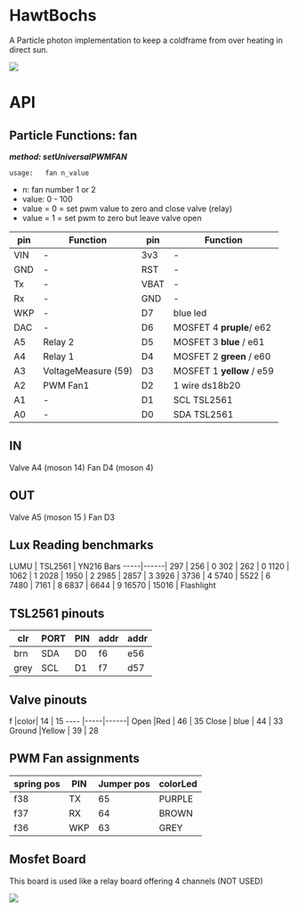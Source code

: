 
# HawtBochs
A Particle photon implementation to keep a coldframe from over heating in direct sun.

[![](http://res.cloudinary.com/bowerman/image/upload/c_scale,w_750/v1519847342/DSC_0078.png)](http://res.cloudinary.com/bowerman/image/upload/v1519847342/DSC_0078.png)


# API

## Particle Functions: fan
***method: setUniversalPWMFAN***

```    
usage:   fan n_value
```

* n:  fan number 1 or 2
* value: 0 - 100
*  value = 0 = set pwm value to zero and close valve (relay)
*  value = 1 = set pwm to zero but leave valve open




pin | Function | pin | Function
----| ------- | ----| -------
VIN| - | 3v3 | -
GND| - | RST | -
Tx| - | VBAT | -
Rx| - | GND | -
WKP| - | D7 | blue led
DAC| - | D6 | MOSFET 4 __pruple__/  e62
A5| Relay 2  | D5 | MOSFET 3 __blue__ / e61
A4| Relay 1  | D4 | MOSFET 2 __green__ / e60
A3| VoltageMeasure (59)  | D3 | MOSFET 1 __yellow__ / e59
A2| PWM Fan1  | D2 | 1 wire ds18b20
A1| -  | D1 | SCL TSL2561
A0| -  | D0 | SDA TSL2561


## IN
Valve A4 (moson 14)
Fan D4  (moson 4)


## OUT

Valve A5 (moson 15 )
Fan D3

## Lux Reading benchmarks
LUMU | TSL2561 | YN216 Bars
-----|------|
297 | 256 | 0
302 | 262 | 0
1120 | 1062 | 1
2028 | 1950 | 2
2985 | 2857 | 3
3926 | 3736 | 4
5740 | 5522 | 6
7480 | 7161 | 8
6837 | 6644 | 9
16570 | 15016 | Flashlight

## TSL2561 pinouts

clr | PORT | PIN | addr | addr
----|------|-----|------|------|
brn | SDA | D0 |f6 | e56
grey | SCL |D1 |f7 |d57

## Valve pinouts
 f |color| 14 | 15
---- |-----|------|
Open |Red | 46 | 35
Close | blue | 44 | 33
Ground |Yellow | 39 | 28

## PWM Fan assignments


spring pos | PIN | Jumper pos | colorLed
------| ---------|---------|-----------|
f38 | TX | 65 | PURPLE
f37 | RX | 64 | BROWN
f36 | WKP | 63| GREY


## Mosfet Board
This board is used like a relay board offering 4 channels (NOT USED)

![](https://i.ebayimg.com/images/g/0~sAAOSwaSZZ5iq-/s-l225.jpg)
